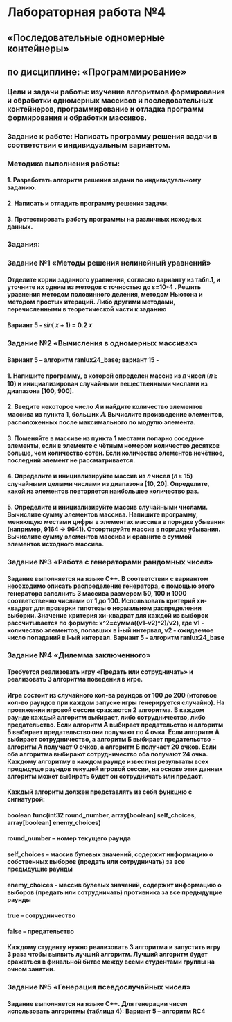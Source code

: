# Лабораторная работа №4
## «Последовательные одномерные контейнеры»
## по дисциплине: «Программирование»
### Цели и задачи работы: изучение алгоритмов формирования и обработки одномерных массивов и последовательных контейнеров, программирование и отладка программ формирования и обработки массивов. 
### Задание к работе: Написать программу решения задачи в соответствии с индивидуальным вариантом. 
### Методика выполнения работы:
#### 1. Разработать алгоритм решения задачи по индивидуальному заданию. 
#### 2. Написать и отладить программу решения задачи. 
#### 3. Протестировать работу программы на различных исходных данных.
### Задания:
### Задание №1 «Методы решения нелинейный уравнений» 
#### Отделите корни заданного уравнения, согласно варианту из табл.1, и уточните их одним из методов с точностью до ε=10-4 . Решить уравнения методом половинного деления, методом Ньютона и методом простых итераций. Либо другими методами, перечисленными в теоретической части к заданию
#### Вариант 5 - 𝑠𝑖𝑛( 𝑥 + 1) = 0.2 𝑥
### Задание №2 «Вычисления в одномерных массивах»
#### Вариант 5 – алгоритм ranlux24_base; вариант 15 - 
#### 1. Напишите программу, в которой определен массив из 𝑛 чисел (𝑛 ≥ 10) и инициализирован случайными вещественными числами из диапазона [100, 900]. 
#### 2.  Введите некоторое число 𝐴 и найдите количество элементов массива из пункта 1, больших 𝐴. Вычислите произведение элементов, расположенных после максимального по модулю элемента. 
#### 3. Поменяйте в массиве из пункта 1 местами попарно соседние элементы, если в элементе с чётным номером количество десятков больше, чем количество сотен. Если количество элементов нечётное, последний элемент не рассматривается. 
#### 4. Определите и инициализируйте массив из 𝑛 чисел (𝑛 ≥ 15) случайными целыми числами из диапазона [10, 20]. Определите, какой из элементов повторяется наибольшее количество раз. 
#### 5. Определите и инициализируйте массив случайными числами. Вычислите сумму элементов массива. Напишите программу, меняющую местами цифры в элементах массива в порядке убывания (например, 9164 → 9641). Отсортируйте массив в порядке убывания. Вычислите сумму элементов массива и сравните с суммой элементов исходного массива.
### Задание №3 «Работа с генераторами рандомных чисел» 
#### Задание выполняется на языке C++. В соответствии с вариантом необходимо описать распределение генератора, с помощью этого генератора заполнить 3 массива размером 50, 100 и 1000 соответственно числами от 1 до 100. Использовать критерий хи-квадрат для проверки гипотезы о нормальном распределении выборки. Значение критерия хи-квадрат для каждой из выборок рассчитывается по формуле: х^2=сумма((v1-v2)^2)/v2), где v1 - количество элементов, попавших в i-ый интервал, v2 - ожидаемое число попаданий в i-ый интервал. Вариант 5 - алгоритм ranlux24_base
### Задание №4 «Дилемма заключенного» 
#### Требуется реализовать игру «Предать или сотрудничать» и реализовать 3 алгоритма поведения в игре. 
#### Игра состоит из случайного кол-ва раундов от 100 до 200 (итоговое кол-во раундов при каждом запуске игры генерируется случайно). На протяжении игровой сессии сражаются 2 алгоритма. В каждом раунде каждый алгоритм выбирает, либо сотрудничество, либо предательство. Если алгоритм А выбирает предательство и алгоритм Б выбирает предательство они получают по 4 очка. Если алгоритм А выбирает сотрудничество, а алгоритм Б выбирает предательство - алгоритм А получает 0 очков, а алгоритм Б получает 20 очков. Если оба алгоритма выбирают сотрудничество оба получают 24 очка. Каждому алгоритму в каждом раунде известны результаты всех предыдуще раундов текущей игровой сессии, на основе этих данных алгоритм может выбирать будет он сотрудничать или предаст. 
#### Каждый алгоритм должен представлять из себя функцию с сигнатурой: 
#### boolean func(int32 round_number, array[boolean] self_choices, array[boolean] enemy_choices) 
#### round_number – номер текущего раунда 
#### self_choices – массив булевых значений, содержит информацию о собственных выборов (предать или сотрудничать) за все предыдущие раунды 
#### enemy_choices - массив булевых значений, содержит информацию о выборов (предать или сотрудничать) противника за все предыдущие раунды 
#### true – сотрудничество 
#### false – предательство 
#### Каждому студенту нужно реализовать 3 алгоритма и запустить игру 3 раза чтобы выявить лучший алгоритм. Лучший алгоритм будет сражаться в финальной битве между всеми студентами группы на очном занятии.
### Задание №5 «Генерация псевдослучайных чисел» 
#### Задание выполняется на языке C++. Для генерации чисел использовать алгоритмы (таблица 4): Вариант 5 – алгоритм RC4

